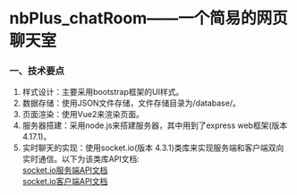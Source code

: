 # nbPlus_chatRoom——一个简易的网页聊天室

### 一、技术要点
              
  
 1. 样式设计：主要采用bootstrap框架的UI样式。
 2. 数据存储：使用JSON文件存储，文件存储目录为/database/。
 3. 页面渲染：使用Vue2来渲染页面。
 4. 服务器搭建：采用node.js来搭建服务器，其中用到了express web框架(版本4.17.1)。
 5. 实时聊天的实现：使用socket.io(版本 4.3.1)类库来实现服务端和客户端双向实时通信。以下为该类库API文档:<br><a href="https://socket.io/docs/v4/server-api">socket.io服务端API文档</a><br><a href="https://socket.io/docs/v4/client-api">socket.io客户端API文档</a>
